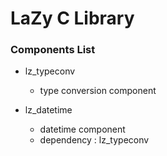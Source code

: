 # LaZy C Library


### Components List

* lz_typeconv
  - type conversion component

* lz_datetime
  - datetime component
  - dependency : lz_typeconv
